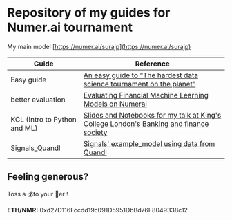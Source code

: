 # Repository of my guides for Numer.ai tournament

My main model [https://numer.ai/surajp](https://numer.ai/surajp)

|Guide|Reference|
|---|---|
|Easy guide|[An easy guide to “The hardest data science tournament on the planet”](https://towardsdatascience.com/a-guide-to-the-hardest-data-science-tournament-on-the-planet-748f46e83690)|
|better evaluation|[Evaluating Financial Machine Learning Models on Numerai](https://medium.com/@parmarsuraj99/evaluating-financial-machine-learning-models-on-numerai-3562da8fd90)|
|KCL (Intro to Python and ML)|[Slides and Notebooks for my talk at King's College London's Banking and finance society](https://twitter.com/parmarsuraj99/status/1319499435685089280?s=20)|
|Signals_Quandl|[Signals' example_model using data from Quandl ](https://github.com/numerai/example-scripts/tree/master/signals/quandl)|



## Feeling generous?

Toss a 💰to your 🧙‍er !

**ETH/NMR:** 0xd27D116Fccdd19c091D5951DbBd76F8049338c12
